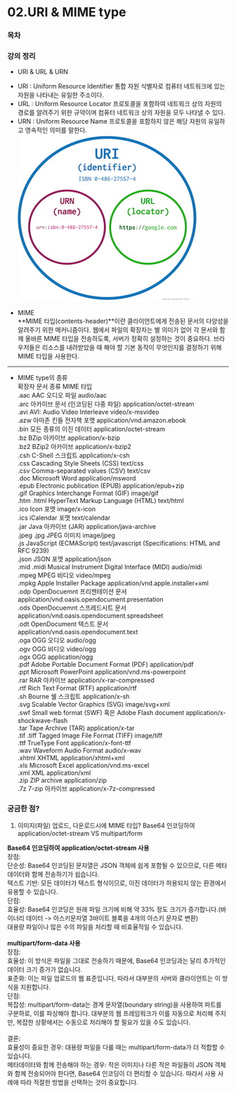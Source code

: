 # 02.URI & MIME type

### 목차
### 강의 정리

* URI & URL & URN
 + URI : Uniform Resource Identifier
통합 자원 식별자로 컴퓨터 네트워크에 있는 자원을 나타내는 유일한 주소이다.
 + URL : Uniform Resource Locator 
프로토콜을 포함하여 네트워크 상의 자원의 경로를 알려주기 위한 규약이며 컴퓨터 네트워크 상의 자원을 모두 나타낼 수 있다.
 + URN : Uniform Resource Name
프로토콜을 포함하지 않은 해당 자원의 유일하고 영속적인 의미를 말한다.
![img_1.png](img_1.png)
* MIME <br>
  **MIME 타입(contents-header)**이란 클라이언트에게 전송된 문서의 다양성을 알려주기 위한 메커니즘이다.
웹에서 파일의 확장자는 별 의미가 없어 각 문서와 함께 올바른 MIME 타입을 전송하도록, 서버가 정확히 설정하는 것이 중요하다. 브라우저들은 리소스를 내려받았을 때 해야 할 기본 동작이 무엇인지를 결정하기 위해 MIME 타입을 사용한다.
***
* MIME type의 종류 <br>
확장자	문서 종류	MIME 타입 <br>
.aac	AAC 오디오 파일	audio/aac <br>
.arc	아카이브 문서 (인코딩된 다중 파일)	application/octet-stream <br>
.avi	AVI: Audio Video Interleave	video/x-msvideo <br>
.azw	아마존 킨들 전자책 포맷	application/vnd.amazon.ebook <br>
.bin	모든 종류의 이진 데이터	application/octet-stream <br>
.bz	BZip 아카이브	application/x-bzip <br>
.bz2	BZip2 아카이브	application/x-bzip2 <br>
.csh	C-Shell 스크립트	application/x-csh <br>
.css	Cascading Style Sheets (CSS)	text/css <br>
.csv	Comma-separated values (CSV)	text/csv <br>
.doc	Microsoft Word	application/msword <br>
.epub	Electronic publication (EPUB)	application/epub+zip <br>
.gif	Graphics Interchange Format (GIF)	image/gif <br>
.htm .html	HyperText Markup Language (HTML)	text/html <br>
.ico	Icon 포맷	image/x-icon <br>
.ics	iCalendar 포맷	text/calendar <br>
.jar	Java 아카이브 (JAR)	application/java-archive <br>
.jpeg .jpg	JPEG 이미지	image/jpeg <br>
.js	JavaScript (ECMAScript)	text/javascript (Specifications: HTML and RFC 9239) <br>
.json	JSON 포맷	application/json <br>
.mid .midi	Musical Instrument Digital Interface (MIDI)	audio/midi <br>
.mpeg	MPEG 비디오	video/mpeg <br>
.mpkg	Apple Installer Package	application/vnd.apple.installer+xml <br>
.odp	OpenDocuemnt 프리젠테이션 문서	application/vnd.oasis.opendocument.presentation <br>
.ods	OpenDocuemnt 스프레드시트 문서	application/vnd.oasis.opendocument.spreadsheet <br>
.odt	OpenDocument 텍스트 문서	application/vnd.oasis.opendocument.text <br>
.oga	OGG 오디오	audio/ogg <br>
.ogv	OGG 비디오	video/ogg <br>
.ogx	OGG	application/ogg <br>
.pdf	Adobe Portable Document Format (PDF)	application/pdf <br>
.ppt	Microsoft PowerPoint	application/vnd.ms-powerpoint <br>
.rar	RAR 아카이브	application/x-rar-compressed <br>
.rtf	Rich Text Format (RTF)	application/rtf <br>
.sh	Bourne 쉘 스크립트	application/x-sh <br>
.svg	Scalable Vector Graphics (SVG)	image/svg+xml <br>
.swf	Small web format (SWF) 혹은 Adobe Flash document	application/x-shockwave-flash <br>
.tar	Tape Archive (TAR)	application/x-tar <br>
.tif .tiff	Tagged Image File Format (TIFF)	image/tiff <br>
.ttf	TrueType Font	application/x-font-ttf <br>
.wav	Waveform Audio Format	audio/x-wav <br>
.xhtml	XHTML	application/xhtml+xml <br>
.xls	Microsoft Excel	application/vnd.ms-excel <br>
.xml	XML	application/xml <br>
.zip	ZIP archive	application/zip <br>
.7z	7-zip 아카이브	application/x-7z-compressed <br>

### 궁금한 점?
1. 이미지(파일) 업로드, 다운로드시에 MIME 타입? Base64 인코딩하여 application/octet-stream VS multipart/form

**Base64 인코딩하여 application/octet-stream 사용**  <br>
장점:  <br>
단순성: Base64 인코딩된 문자열은 JSON 객체에 쉽게 포함될 수 있으므로, 다른 메타데이터와 함께 전송하기가 쉽습니다.  <br>
텍스트 기반: 모든 데이터가 텍스트 형식이므로, 이진 데이터가 허용되지 않는 환경에서 유용할 수 있습니다.  <br>
단점: <br>
효율성: Base64 인코딩은 원래 파일 크기에 비해 약 33% 정도 크기가 증가합니다.(바이너리 데이터 -> 아스키문자열 3바이트 블록을 4개의 아스키 문자로 변환) <br>
대용량 파일이나 많은 수의 파일을 처리할 때 비효율적일 수 있습니다. <br>
<br>
**multipart/form-data 사용**  <br>
장점: <br>
효율성: 이 방식은 파일을 그대로 전송하기 때문에, Base64 인코딩과는 달리 추가적인 데이터 크기 증가가 없습니다. <br>
표준화: 이는 파일 업로드의 웹 표준입니다, 따라서 대부분의 서버와 클라이언트는 이 방식을 지원합니다. <br>
단점: <br>
복잡성: multipart/form-data는 경계 문자열(boundary string)을 사용하여 파트를 구분하로, 이를 파싱해야 합니다. 대부분의 웹 프레임워크가 이를 자동으로 처리해 주지만, 복잡한 상황에서는 수동으로 처리해야 할 필요가 있을 수도 있습니다. <br> <br>
결론: <br>
효율성이 중요한 경우: 대용량 파일을 다룰 때는 multipart/form-data가 더 적합할 수 있습니다. <br>
메타데이터와 함께 전송해야 하는 경우: 작은 이미지나 다른 작은 파일들이 JSON 객체와 함께 전송되어야 한다면, Base64 인코딩이 더 편리할 수 있습니다.
따라서 사용 사례에 따라 적절한 방법을 선택하는 것이 중요합니다. <br>

